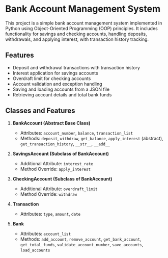 # Bank Account Management System

This project is a simple bank account management system implemented in Python using Object-Oriented Programming (OOP) principles. It includes functionality for savings and checking accounts, handling deposits, withdrawals, and applying interest, with transaction history tracking.

## Features

- Deposit and withdrawal transactions with transaction history
- Interest application for savings accounts
- Overdraft limit for checking accounts
- Account validation and exception handling
- Saving and loading accounts from a JSON file
- Retrieving account details and total bank funds

## Classes and Features

1. **BankAccount (Abstract Base Class)**
   - Attributes: `account_number`, `balance`, `transaction_list`
   - Methods: `deposit`, `withdraw`, `get_balance`, `apply_interest` (abstract), `get_transaction_history`, `__str__`, `__add__`

2. **SavingsAccount (Subclass of BankAccount)**
   - Additional Attribute: `interest_rate`
   - Method Override: `apply_interest`

3. **CheckingAccount (Subclass of BankAccount)**
   - Additional Attribute: `overdraft_limit`
   - Method Override: `withdraw`

4. **Transaction**
   - Attributes: `type`, `amount`, `date`

5. **Bank**
   - Attributes: `account_list`
   - Methods: `add_account`, `remove_account`, `get_bank_account`, `get_total_funds`, `validate_account_number`, `save_accounts`, `load_accounts`
